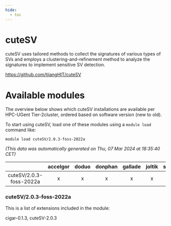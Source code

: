 ```yaml
---
hide:
  - toc
---
```


cuteSV
======


cuteSV uses tailored methods to collect the signatures of various types of SVs and employs a clustering-and-refinement method to analyze the signatures to implement sensitive SV detection.

https://github.com/tjiangHIT/cuteSV
# Available modules


The overview below shows which cuteSV installations are available per HPC-UGent Tier-2cluster, ordered based on software version (new to old).

To start using cuteSV, load one of these modules using a `module load` command like:

```shell
module load cuteSV/2.0.3-foss-2022a
```

*(This data was automatically generated on Thu, 07 Mar 2024 at 18:35:40 CET)*  

| |accelgor|doduo|donphan|gallade|joltik|skitty|
| :---: | :---: | :---: | :---: | :---: | :---: | :---: |
|cuteSV/2.0.3-foss-2022a|x|x|x|x|x|x|


### cuteSV/2.0.3-foss-2022a

This is a list of extensions included in the module:

cigar-0.1.3, cuteSV-2.0.3
